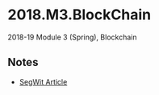 # 2018.M3.BlockChain
2018-19 Module 3 (Spring), Blockchain


## Notes
* [SegWit Article](https://bitcoinmagazine.com/articles/long-road-segwit-how-bitcoins-biggest-protocol-upgrade-became-reality/)
